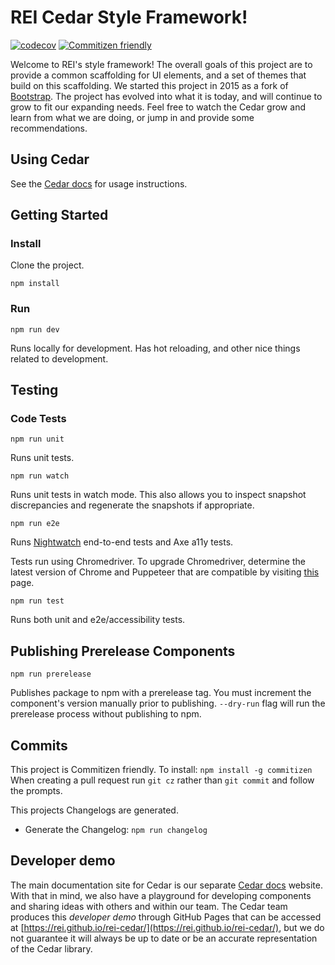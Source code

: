 # REI Cedar Style Framework!

[![codecov](https://codecov.io/gh/rei/rei-cedar/branch/master/graph/badge.svg)](https://codecov.io/gh/rei/rei-cedar)
[![Commitizen friendly](https://img.shields.io/badge/commitizen-friendly-brightgreen.svg)](http://commitizen.github.io/cz-cli/)

Welcome to REI's style framework! The overall goals of this project are to provide a common scaffolding for UI elements,
and a set of themes that build on this scaffolding. We started this project in 2015 as a fork of
[Bootstrap](http://getbootstrap.com/).
The project has evolved into what it is today, and will continue to grow to fit our expanding needs. Feel free to watch
the Cedar grow and learn from what we are doing, or jump in and provide some recommendations.

## Using Cedar

See the [Cedar docs](https://cedar.rei.com) for usage instructions.

## Getting Started

### Install

Clone the project.

`npm install`

### Run

`npm run dev`

Runs locally for development. Has hot reloading, and other nice things related to development.

## Testing

### Code Tests

`npm run unit`

Runs unit tests.

`npm run watch`

Runs unit tests in watch mode. This also allows you to inspect snapshot discrepancies and regenerate the snapshots if appropriate.

`npm run e2e`

Runs [Nightwatch](http://nightwatchjs.org/) end-to-end tests and Axe a11y tests.

Tests run using Chromedriver. To upgrade Chromedriver, determine the latest version of Chrome and Puppeteer that are compatible by visiting [this](https://pptr.dev/supported-browsers) page.

`npm run test`

Runs both unit and e2e/accessibility tests.

## Publishing Prerelease Components

`npm run prerelease`

Publishes package to npm with a prerelease tag. You must increment the component's version manually prior to publishing. `--dry-run` flag will run the prerelease process without publishing to npm.

## Commits

This project is Commitizen friendly. To install: `npm install -g commitizen`
When creating a pull request run `git cz` rather than `git commit` and follow the prompts.

This projects Changelogs are generated.

- Generate the Changelog: `npm run changelog`

## Developer demo

The main documentation site for Cedar is our separate [Cedar docs](https://cedar.rei.com) website. With that in mind, we also have a playground for developing components and sharing ideas with others and within our team. The Cedar team produces this *developer demo* through GitHub Pages that can be accessed at [https://rei.github.io/rei-cedar/](https://rei.github.io/rei-cedar/), but we do not guarantee it will always be up to date or be an accurate representation of the Cedar library.
